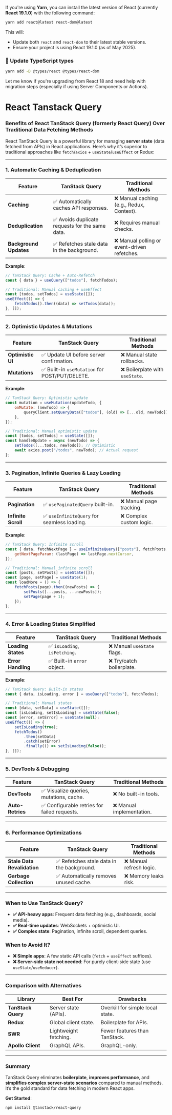 If you're using **Yarn**, you can install the latest version of React (currently **React 19.1.0**) with the following command:

```bash
yarn add react@latest react-dom@latest
```

This will:

- Update both `react` and `react-dom` to their latest stable versions.
- Ensure your project is using React 19.1.0 (as of May 2025).

### 🔧 Update TypeScript types

```bash
yarn add -D @types/react @types/react-dom
```

Let me know if you're upgrading from React 18 and need help with migration steps (especially if using Server Components or Actions).

# React Tanstack Query

### **Benefits of React TanStack Query (formerly React Query) Over Traditional Data Fetching Methods**

React TanStack Query is a powerful library for managing **server state** (data fetched from APIs) in React applications. Here’s why it’s superior to traditional approaches like `fetch`/`axios` + `useState`/`useEffect` or Redux:

---

### **1. Automatic Caching & Deduplication**

| **Feature**            | **TanStack Query**                              | **Traditional Methods**                      |
| ---------------------- | ----------------------------------------------- | -------------------------------------------- |
| **Caching**            | ✅ Automatically caches API responses.          | ❌ Manual caching (e.g., Redux, Context).    |
| **Deduplication**      | ✅ Avoids duplicate requests for the same data. | ❌ Requires manual checks.                   |
| **Background Updates** | ✅ Refetches stale data in the background.      | ❌ Manual polling or event-driven refetches. |

**Example**:

```jsx
// TanStack Query: Cache + Auto-Refetch
const { data } = useQuery(["todos"], fetchTodos);

// Traditional: Manual caching + useEffect
const [todos, setTodos] = useState([]);
useEffect(() => {
	fetchTodos().then((data) => setTodos(data));
}, []);
```

---

### **2. Optimistic Updates & Mutations**

| **Feature**       | **TanStack Query**                             | **Traditional Methods**         |
| ----------------- | ---------------------------------------------- | ------------------------------- |
| **Optimistic UI** | ✅ Update UI before server confirmation.       | ❌ Manual state rollbacks.      |
| **Mutations**     | ✅ Built-in `useMutation` for POST/PUT/DELETE. | ❌ Boilerplate with `useState`. |

**Example**:

```jsx
// TanStack Query: Optimistic update
const mutation = useMutation(updateTodo, {
	onMutate: (newTodo) => {
		queryClient.setQueryData(["todos"], (old) => [...old, newTodo]);
	},
});

// Traditional: Manual optimistic update
const [todos, setTodos] = useState([]);
const handleUpdate = async (newTodo) => {
	setTodos([...todos, newTodo]); // Optimistic
	await axios.post("/todos", newTodo); // Actual request
};
```

---

### **3. Pagination, Infinite Queries & Lazy Loading**

| **Feature**         | **TanStack Query**                          | **Traditional Methods**  |
| ------------------- | ------------------------------------------- | ------------------------ |
| **Pagination**      | ✅ `usePaginatedQuery` built-in.            | ❌ Manual page tracking. |
| **Infinite Scroll** | ✅ `useInfiniteQuery` for seamless loading. | ❌ Complex custom logic. |

**Example**:

```jsx
// TanStack Query: Infinite scroll
const { data, fetchNextPage } = useInfiniteQuery(["posts"], fetchPosts, {
	getNextPageParam: (lastPage) => lastPage.nextCursor,
});

// Traditional: Manual infinite scroll
const [posts, setPosts] = useState([]);
const [page, setPage] = useState(1);
const loadMore = () => {
	fetchPosts(page).then((newPosts) => {
		setPosts([...posts, ...newPosts]);
		setPage(page + 1);
	});
};
```

---

### **4. Error & Loading States Simplified**

| **Feature**        | **TanStack Query**            | **Traditional Methods**     |
| ------------------ | ----------------------------- | --------------------------- |
| **Loading States** | ✅ `isLoading`, `isFetching`. | ❌ Manual `useState` flags. |
| **Error Handling** | ✅ Built-in `error` object.   | ❌ Try/catch boilerplate.   |

**Example**:

```jsx
// TanStack Query: Built-in states
const { data, isLoading, error } = useQuery(["todos"], fetchTodos);

// Traditional: Manual states
const [data, setData] = useState([]);
const [isLoading, setIsLoading] = useState(false);
const [error, setError] = useState(null);
useEffect(() => {
	setIsLoading(true);
	fetchTodos()
		.then(setData)
		.catch(setError)
		.finally(() => setIsLoading(false));
}, []);
```

---

### **5. DevTools & Debugging**

| **Feature**      | **TanStack Query**                           | **Traditional Methods**   |
| ---------------- | -------------------------------------------- | ------------------------- |
| **DevTools**     | ✅ Visualize queries, mutations, cache.      | ❌ No built-in tools.     |
| **Auto-Retries** | ✅ Configurable retries for failed requests. | ❌ Manual implementation. |

---

### **6. Performance Optimizations**

| **Feature**                 | **TanStack Query**                         | **Traditional Methods**  |
| --------------------------- | ------------------------------------------ | ------------------------ |
| **Stale Data Revalidation** | ✅ Refetches stale data in the background. | ❌ Manual refresh logic. |
| **Garbage Collection**      | ✅ Automatically removes unused cache.     | ❌ Memory leaks risk.    |

---

### **When to Use TanStack Query?**

- **✅ API-heavy apps**: Frequent data fetching (e.g., dashboards, social media).
- **✅ Real-time updates**: WebSockets + optimistic UI.
- **✅ Complex state**: Pagination, infinite scroll, dependent queries.

### **When to Avoid It?**

- **❌ Simple apps**: A few static API calls (`fetch` + `useEffect` suffices).
- **❌ Server-side state not needed**: For purely client-side state (use `useState`/`useReducer`).

---

### **Comparison with Alternatives**

| **Library**        | **Best For**          | **Drawbacks**                    |
| ------------------ | --------------------- | -------------------------------- |
| **TanStack Query** | Server state (APIs).  | Overkill for simple local state. |
| **Redux**          | Global client state.  | Boilerplate for APIs.            |
| **SWR**            | Lightweight fetching. | Fewer features than TanStack.    |
| **Apollo Client**  | GraphQL APIs.         | GraphQL-only.                    |

---

### **Summary**

TanStack Query eliminates **boilerplate**, **improves performance**, and **simplifies complex server-state scenarios** compared to manual methods. It’s the gold standard for data fetching in modern React apps.

**Get Started**:

```bash
npm install @tanstack/react-query
```
